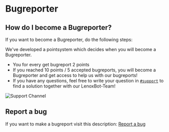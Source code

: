 # Bugreporter

## How do I become a Bugreporter?

If you want to become a Bugreporter, do the following steps:

We've developed a pointsystem which decides when you will become a Bugreporter.

* You for every get bugreport 2 points
* If you reached 10 points / 5 accepted bugreports, you will become a Bugreporter and get access to help us with our bugreports!
* If you have any questions, feel free to write your question in [`#support`](https://discord.gg/UvEYm76) to find a solution together with our LenoxBot-Team!

![Support Channel](https://i.imgur.com/puGoD0s.png)

## Report a bug

If you want to make a bugreport visit this description: [Report a bug](https://docs.lenoxbot.com/help/report-a-bug)

